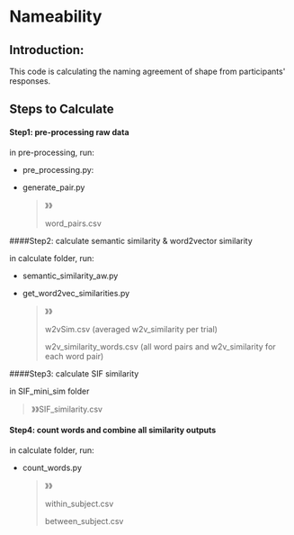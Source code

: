 # Nameability

## Introduction:

This code is calculating the naming agreement of shape from participants' responses. 



## Steps to Calculate

#### Step1: pre-processing raw data

in pre-processing, run:

- pre_processing.py:

- generate_pair.py

  > 》》
  >
  > word_pairs.csv



####Step2: calculate semantic similarity & word2vector similarity

in calculate folder, run:

- semantic_similarity_aw.py

- get_word2vec_similarities.py

  > 》》
  >
  > w2vSim.csv (averaged w2v_similarity per trial)
  >
  > w2v_similarity_words.csv (all word pairs and w2v_similarity for each word pair)



####Step3: calculate SIF similarity

in SIF_mini_sim folder

> 》》SIF_similarity.csv



#### Step4: count words and combine all similarity outputs

in calculate folder, run:

- count_words.py

  >》》
  >
  >within_subject.csv
  >
  >between_subject.csv

  ​




